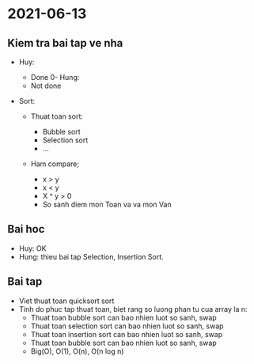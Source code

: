 # 2021-06-13

## Kiem tra bai tap ve nha

- Huy:

  - Done
    0- Hung:
  - Not done

- Sort:

  - Thuat toan sort:

    - Bubble sort
    - Selection sort
    - ...

  - Ham compare;
    - x > y
    - x < y
    - X ^ y > 0
    - So sanh diem mon Toan va va mon Van

## Bai hoc

- Huy: OK
- Hung: thieu bai tap Selection, Insertion Sort.

## Bai tap

- Viet thuat toan quicksort sort
- Tinh do phuc tap thuat toan, biet rang so luong phan tu cua array la n:
  - Thuat toan bubble sort can bao nhien luot so sanh, swap
  - Thuat toan selection sort can bao nhien luot so sanh, swap
  - Thuat toan insertion sort can bao nhien luot so sanh, swap
  - Thuat toan bubble sort can bao nhien luot so sanh, swap
  - Big(O), O(1), O(n), O(n log n)
